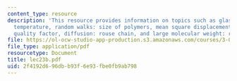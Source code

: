 ```yaml
---
content_type: resource
description: 'This resource provides information on topics such as glass transition
  temperature, random walks: size of polymers, mean square displacements, solvent
  quality factor, diffusion: rouse chain, and large molecular weight: reptation.'
file: https://ol-ocw-studio-app-production.s3.amazonaws.com/courses/3-012-fundamentals-of-materials-science-fall-2005/2f4192d696dbb93f6e93fbe0fb9ab798_lec23b.pdf
file_type: application/pdf
resourcetype: Document
title: lec23b.pdf
uid: 2f4192d6-96db-b93f-6e93-fbe0fb9ab798
---
```

